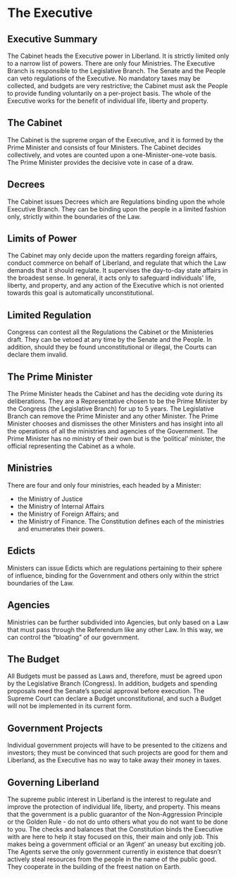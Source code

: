 # The Executive

## Executive Summary
The Cabinet heads the Executive power in Liberland. It is strictly limited only to a narrow list of powers. There are only four Ministries. The Executive Branch is responsible to the Legislative Branch. The Senate and the People can veto regulations of the Executive. No mandatory taxes may be collected, and budgets are very restrictive; the Cabinet must ask the People to provide funding voluntarily on a per-project basis. The whole of the Executive works for the benefit of individual life, liberty and property.

## The Cabinet
The Cabinet is the supreme organ of the Executive, and it is formed by the Prime Minister and consists of four Ministers. The Cabinet decides collectively, and votes are counted upon a one-Minister-one-vote basis. The Prime Minister provides the decisive vote in case of a draw.

## Decrees
The Cabinet issues Decrees which are Regulations binding upon the whole Executive Branch. They can be binding upon the people in a limited fashion only, strictly within the boundaries of the Law.  

## Limits of Power
The Cabinet may only decide upon the matters regarding foreign affairs, conduct commerce on behalf of Liberland, and regulate that which the Law demands that it should regulate. It supervises the day-to-day state affairs in the broadest sense. In general, it acts only to safeguard individuals' life, liberty, and property, and any action of the Executive which is not oriented towards this goal is automatically unconstitutional. 

## Limited Regulation
Congress can contest all the Regulations the Cabinet or the Ministeries draft. They can be vetoed at any time by the Senate and the People. In addition, should they be found unconstitutional or illegal, the Courts can declare them invalid.

## The Prime Minister
The Prime Minister heads the Cabinet and has the deciding vote during its deliberations. They are a Representative chosen to be the Prime Minister by the Congress (the Legislative Branch) for up to 5 years. The Legislative Branch can remove the Prime Minister and any other Minister. The Prime Minister chooses and dismisses the other Ministers and has insight into all the operations of all the ministries and agencies of the Government.
The Prime Minister has no ministry of their own but is the ‘political’ minister, the official representing the Cabinet as a whole.

## Ministries
There are four and only four ministries, each headed by a Minister:
* the Ministry of Justice
* the Ministry of Internal Affairs
* the Ministry of Foreign Affairs; and
* the Ministry of Finance. 
The Constitution defines each of the ministries and enumerates their powers. 

## Edicts
Ministers can issue Edicts which are regulations pertaining to their sphere of influence, binding for the Government and others only within the strict boundaries of the Law.

## Agencies
Ministries can be further subdivided into Agencies, but only based on a Law that must pass through the Referendum like any other Law. In this way, we can control the “bloating” of our government.

## The Budget
All Budgets must be passed as Laws and, therefore, must be agreed upon by the Legislative Branch (Congress). In addition, budgets and spending proposals need the Senate’s special approval before execution. The Supreme Court can declare a Budget unconstitutional, and such a Budget will not be implemented in its current form.

## Government Projects
Individual government projects will have to be presented to the citizens and investors; they must be convinced that such projects are good for them and Liberland, as the Executive has no way to take away their money in taxes.

## Governing Liberland
The supreme public interest in Liberland is the interest to regulate and improve the protection of individual life, liberty, and property. This means that the government is a public guarantor of the Non-Aggression Principle or the Golden Rule - do not do unto others what you do not want to be done to you. 
The checks and balances that the Constitution binds the Executive with are here to help it stay focused on this, their main and only job. This makes being a government official or an ‘Agent’ an uneasy but exciting job. The Agents serve the only government currently in existence that doesn’t actively steal resources from the people in the name of the public good. They cooperate in the building of the freest nation on Earth.


